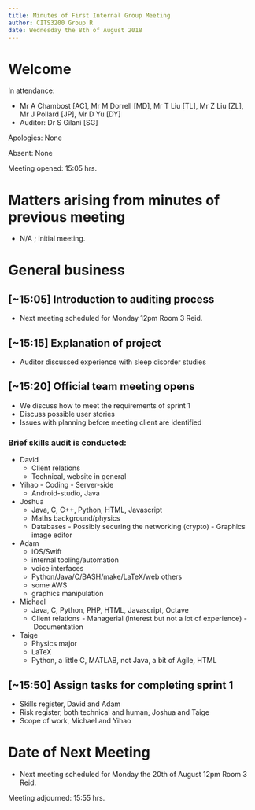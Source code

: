```yaml
---
title: Minutes of First Internal Group Meeting 
author: CITS3200 Group R
date: Wednesday the 8th of August 2018
---
```


# Welcome

In attendance: 

- Mr A Chambost [AC], Mr M Dorrell [MD], Mr T Liu [TL], Mr Z Liu [ZL], Mr J Pollard [JP], Mr D Yu [DY]
- Auditor: Dr S Gilani [SG]

Apologies: None

Absent: None

Meeting opened: 15:05 hrs. 

# Matters arising from minutes of previous meeting

- N/A ; initial meeting.

# General business

## [~15:05] Introduction to auditing process
- Next meeting scheduled for Monday 12pm Room 3 Reid.

## [~15:15] Explanation of project
- Auditor discussed experience with sleep disorder studies

## [~15:20] Official team meeting opens
- We discuss how to meet the requirements of sprint 1
- Discuss possible user stories
- Issues with planning before meeting client are identified
    
### Brief skills audit is conducted:
- David
  - Client relations
  - Technical, website in general
- Yihao
  - Coding
  - Server-side 
  - Android-studio, Java 
- Joshua
  - Java, C, C++, Python, HTML, Javascript
  - Maths background/physics
  - Databases
  - Possibly securing the networking (crypto)
  - Graphics image editor
- Adam
  - iOS/Swift
  - internal tooling/automation
  - voice interfaces
  - Python/Java/C/BASH/make/LaTeX/web others
  - some AWS
  - graphics manipulation
- Michael
  - Java, C, Python, PHP, HTML, Javascript, Octave
  - Client relations
  - Managerial (interest but not a lot of experience)
  - Documentation
- Taige
  - Physics major
  - LaTeX
  - Python, a little C, MATLAB, not Java, a bit of Agile, HTML

## [~15:50] Assign tasks for completing sprint 1
- Skills register, David and Adam
- Risk register, both technical and human, Joshua and Taige
- Scope of work, Michael and Yihao

# Date of Next Meeting
- Next meeting scheduled for Monday the 20th of August 12pm Room 3 Reid.

Meeting adjourned: 15:55 hrs. 
